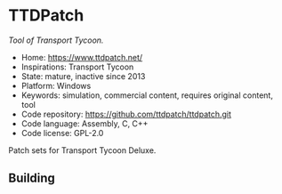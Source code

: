 # TTDPatch

_Tool of Transport Tycoon._

- Home: https://www.ttdpatch.net/
- Inspirations: Transport Tycoon
- State: mature, inactive since 2013
- Platform: Windows
- Keywords: simulation, commercial content, requires original content, tool
- Code repository: https://github.com/ttdpatch/ttdpatch.git
- Code language: Assembly, C, C++
- Code license: GPL-2.0

Patch sets for Transport Tycoon Deluxe.

## Building
